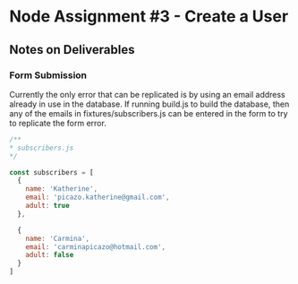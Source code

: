 # Node Assignment #3 - Create a User

## Notes on Deliverables

### Form Submission

Currently the only error that can be replicated is by using an email address already in use in the database. If running build.js to build the database, then any of the emails in fixtures/subscribers.js can be entered in the form to try to replicate the form error.
  
  ```javascript
  /**
  * subscribers.js
  */
  
  const subscribers = [
    {
      name: 'Katherine',
      email: 'picazo.katherine@gmail.com',
      adult: true
    },

    {
      name: 'Carmina',
      email: 'carminapicazo@hotmail.com',
      adult: false
    }
  ]
  ```
